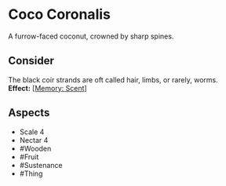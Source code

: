 # Coco Coronalis
A furrow-faced coconut, crowned by sharp spines.
## Consider
The black coir strands are oft called hair, limbs, or rarely, worms.<br> **Effect:** [[Memory: Scent](https://uadaf.theevilroot.xyz/rowenarium/element/mem.scent)]
## Aspects
- Scale 4
- Nectar 4
- #Wooden 
- #Fruit 
- #Sustenance 
- #Thing